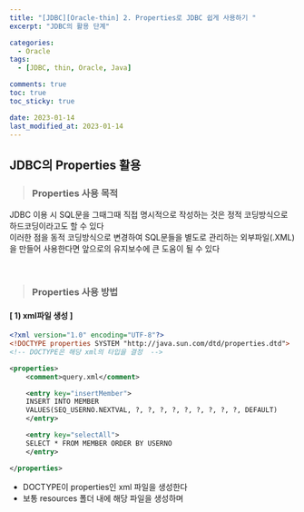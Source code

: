 ```yaml
---
title: "[JDBC][Oracle-thin] 2. Properties로 JDBC 쉽게 사용하기 "
excerpt: "JDBC의 활용 단계"

categories:
  - Oracle
tags:
  - [JDBC, thin, Oracle, Java]

comments: true
toc: true
toc_sticky: true

date: 2023-01-14
last_modified_at: 2023-01-14
---
```


## JDBC의 Properties 활용

> ### Properties 사용 목적

JDBC 이용 시 SQL문을 그때그때 직접 명시적으로 작성하는 것은 정적 코딩방식으로 하드코딩이라고도 할 수 있다  
이러한 점을 동적 코딩방식으로 변경하여 SQL문들을 별도로 관리하는 외부파일(.XML)을 만들어 사용한다면 앞으로의 유지보수에 큰 도움이 될 수 있다

<br>

> ### Properties 사용 방법

#### [ 1) xml파일 생성 ]

```xml
<?xml version="1.0" encoding="UTF-8"?>
<!DOCTYPE properties SYSTEM "http://java.sun.com/dtd/properties.dtd">
<!-- DOCTYPE은 해당 xml의 타입을 결정  -->

<properties>
	<comment>query.xml</comment>

	<entry key="insertMember">
	INSERT INTO MEMBER
	VALUES(SEQ_USERNO.NEXTVAL, ?, ?, ?, ?, ?, ?, ?, ?, ?, DEFAULT)
	</entry>

	<entry key="selectAll">
	SELECT * FROM MEMBER ORDER BY USERNO
	</entry>

</properties>
```

- DOCTYPE이 properties인 xml 파일을 생성한다
- 보통 resources 폴더 내에 해당 파일을 생성하며
